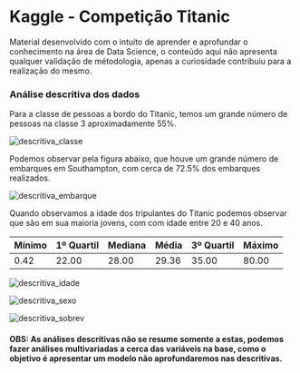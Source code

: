 # Kaggle - Competição Titanic 

Material desenvolvido com o intuíto de aprender e aprofundar o conhecimento na área de Data Science, o conteúdo aqui não apresenta qualquer validação de métodologia, apenas a curiosidade contribuiu para a realização do mesmo.

### Análise descritiva dos dados

Para a classe de pessoas a bordo do Titanic, temos um grande número de pessoas na classe 3 aproximadamente 55%.

![descritiva_classe](https://user-images.githubusercontent.com/47902959/81113002-e77bbf80-8ef5-11ea-8fc1-4ea1b3747d90.png)

Podemos observar pela figura abaixo, que houve um grande número de embarques em Southampton, com cerca de 72.5% dos embarques realizados.

![descritiva_embarque](https://user-images.githubusercontent.com/47902959/81113007-e8145600-8ef5-11ea-91ee-4df1402c0938.png)

Quando observamos a idade dos tripulantes do Titanic podemos observar que são em sua maioria jovens, com com idade entre 20 e 40 anos.

   | Mínimo | 1º Quartil | Mediana | Média | 3º Quartil | Máximo  |
   |--------|------------|---------|-------|------------|---------|
   | 0.42   | 22.00      | 28.00   | 29.36 | 35.00      | 80.00   |
  

![descritiva_idade](https://user-images.githubusercontent.com/47902959/81113010-e8145600-8ef5-11ea-8392-c5374cfe0270.png)

![descritiva_sexo](https://user-images.githubusercontent.com/47902959/81113011-e8acec80-8ef5-11ea-91f8-740cd871c5b4.png)

![descritiva_sobrev](https://user-images.githubusercontent.com/47902959/81113013-e8acec80-8ef5-11ea-8df0-ad576240b1c2.png)

#### OBS: As análises descritivas não se resume somente a estas, podemos fazer análises multivariadas a cerca das variáveis na base, como o objetivo é apresentar um modelo não aprofundaremos nas descritivas.

